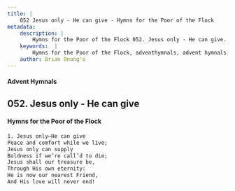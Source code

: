 ```yaml
---
title: |
    052 Jesus only - He can give - Hymns for the Poor of the Flock
metadata:
    description: |
        Hymns for the Poor of the Flock 052. Jesus only - He can give. Jesus only—He can give  Peace and comfort while we live;  Jesus only can supply  Boldness if we’re call’d to die;  Jesus shall our treasure be,  Through His own eternity: He is now our nearest Friend, And His love will never end! 
    keywords:  |
        Hymns for the Poor of the Flock, adventhymnals, advent hymnals, Jesus only - He can give, Jesus only—He can give , 
    author: Brian Onang'o
---
```


#### Advent Hymnals
## 052. Jesus only - He can give
####  Hymns for the Poor of the Flock

```txt
1. Jesus only—He can give 
Peace and comfort while we live; 
Jesus only can supply 
Boldness if we’re call’d to die; 
Jesus shall our treasure be, 
Through His own eternity:
He is now our nearest Friend,
And His love will never end!
```